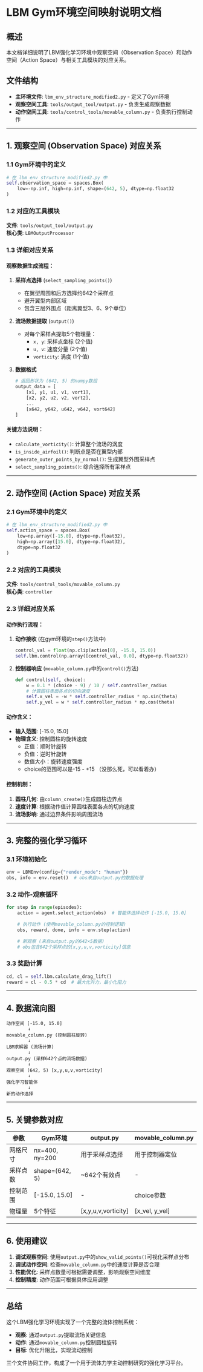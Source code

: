 # LBM Gym环境空间映射说明文档

## 概述

本文档详细说明了LBM强化学习环境中观察空间（Observation Space）和动作空间（Action Space）与相关工具模块的对应关系。

## 文件结构

- **主环境文件**: `lbm_env_structure_modified2.py` - 定义了Gym环境
- **观察空间工具**: `tools/output_tool/output.py` - 负责生成观察数据
- **动作空间工具**: `tools/control_tools/movable_column.py` - 负责执行控制动作

---

## 1. 观察空间 (Observation Space) 对应关系

### 1.1 Gym环境中的定义
```python
# 在 lbm_env_structure_modified2.py 中
self.observation_space = spaces.Box(
    low=-np.inf, high=np.inf, shape=(642, 5), dtype=np.float32
)
```

### 1.2 对应的工具模块
**文件**: `tools/output_tool/output.py`  
**核心类**: `LBMOutputProcessor`

### 1.3 详细对应关系

#### 观察数据生成流程：
1. **采样点选择** (`select_sampling_points()`)
   - 在翼型周围和后方选择约642个采样点
   - 避开翼型内部区域
   - 包含三层外围点（距离翼型3、6、9个单位）

2. **流场数据提取** (`output()`)
   - 对每个采样点提取5个物理量：
     - `x, y`: 采样点坐标 (2个值)
     - `u, v`: 速度分量 (2个值)  
     - `vorticity`: 涡度 (1个值)

3. **数据格式**
   ```python
   # 返回形状为 (642, 5) 的numpy数组
   output_data = [
       [x1, y1, u1, v1, vort1],
       [x2, y2, u2, v2, vort2],
       ...
       [x642, y642, u642, v642, vort642]
   ]
   ```

#### 关键方法说明：
- `calculate_vorticity()`: 计算整个流场的涡度
- `is_inside_airfoil()`: 判断点是否在翼型内部
- `generate_outer_points_by_normal()`: 生成翼型外围采样点
- `select_sampling_points()`: 综合选择所有采样点

---

## 2. 动作空间 (Action Space) 对应关系

### 2.1 Gym环境中的定义
```python
# 在 lbm_env_structure_modified2.py 中
self.action_space = spaces.Box(
    low=np.array([-15.0], dtype=np.float32),
    high=np.array([15.0], dtype=np.float32),
    dtype=np.float32
)
```

### 2.2 对应的工具模块
**文件**: `tools/control_tools/movable_column.py`  
**核心类**: `controller`

### 2.3 详细对应关系

#### 动作执行流程：
1. **动作接收** (在gym环境的`step()`方法中)
   ```python
   control_val = float(np.clip(action[0], -15.0, 15.0))
   self.lbm.control(np.array([control_val, 0.0], dtype=np.float32))
   ```

2. **控制器响应** (`movable_column.py`中的`control()`方法)
   ```python
   def control(self, choice):
       w = 0.1 * (choice - 9) / 10 / self.controller_radius
       # 计算圆柱表面各点的切向速度
       self.x_vel = -w * self.controller_radius * np.sin(theta)
       self.y_vel = w * self.controller_radius * np.cos(theta)
   ```

#### 动作含义：
- **输入范围**: [-15.0, 15.0]
- **物理含义**: 控制圆柱的旋转速度
  - 正值：顺时针旋转
  - 负值：逆时针旋转
  - 数值大小：旋转速度强度
  - choice的范围可以是-15 - +15 （没那么死，可以看着办）

#### 控制机制：
1. **圆柱几何**: 由`column_create()`生成圆柱边界点
2. **速度计算**: 根据动作值计算圆柱表面各点的切向速度
3. **流场影响**: 通过边界条件影响周围流场

---

## 3. 完整的强化学习循环

### 3.1 环境初始化
```python
env = LBMEnv(config={"render_mode": "human"})
obs, info = env.reset()  # obs来自output.py的数据处理
```

### 3.2 动作-观察循环
```python
for step in range(episodes):
    action = agent.select_action(obs)  # 智能体选择动作 [-15.0, 15.0]
    
    # 执行动作 (使用movable_column.py的控制逻辑)
    obs, reward, done, info = env.step(action)
    
    # 新观察 (来自output.py的642×5数据)
    # obs包含642个采样点的[x,y,u,v,vorticity]信息
```

### 3.3 奖励计算
```python
cd, cl = self.lbm.calculate_drag_lift()
reward = cl - 0.5 * cd  # 最大化升力，最小化阻力
```

---

## 4. 数据流向图

```
动作空间 [-15.0, 15.0]
        ↓
movable_column.py (控制圆柱旋转)
        ↓
LBM求解器 (流场计算)
        ↓
output.py (采样642个点的流场数据)
        ↓
观察空间 (642, 5) [x,y,u,v,vorticity]
        ↓
强化学习智能体
        ↓
新的动作选择
```

---

## 5. 关键参数对应

| 参数 | Gym环境 | output.py | movable_column.py |
|------|---------|-----------|-------------------|
| 网格尺寸 | nx=400, ny=200 | 用于采样点选择 | 用于控制器定位 |
| 采样点数 | shape=(642, 5) | ~642个有效点 | - |
| 控制范围 | [-15.0, 15.0] | - | choice参数 |
| 物理量 | 5个特征 | [x,y,u,v,vorticity] | [x_vel, y_vel] |

---

## 6. 使用建议

1. **调试观察空间**: 使用`output.py`中的`show_valid_points()`可视化采样点分布
2. **调试动作空间**: 检查`movable_column.py`中的速度计算是否合理
3. **性能优化**: 采样点数量可根据需要调整，影响观察空间维度
4. **控制精度**: 动作范围可根据具体应用调整

---

## 总结

这个LBM强化学习环境实现了一个完整的流体控制系统：
- **观察**: 通过`output.py`提取流场关键信息
- **动作**: 通过`movable_column.py`控制圆柱旋转
- **目标**: 优化升阻比，实现流动控制

三个文件协同工作，构成了一个用于流体力学主动控制研究的强化学习平台。